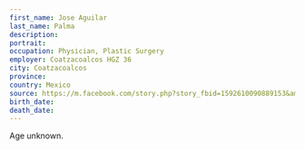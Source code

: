 ```yaml
---
first_name: Jose Aguilar
last_name: Palma
description: 
portrait: 
occupation: Physician, Plastic Surgery
employer: Coatzacoalcos HGZ 36
city: Coatzacoalcos
province: 
country: Mexico
source: https://m.facebook.com/story.php?story_fbid=1592610090889153&amp;id=325875184229323
birth_date: 
death_date: 
---
```


Age unknown.